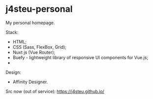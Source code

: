 # j4steu-personal
My personal homepage.

Stack:
- HTML; 
- CSS (Sass, FlexBox, Grid);
- Nuxt js (Vue Router);
- Buefy - lightweight library of responsive UI components for Vue.js;
- 
Design:
- Affinity Designer.

Src now (out of service): https://j4steu.github.io/
